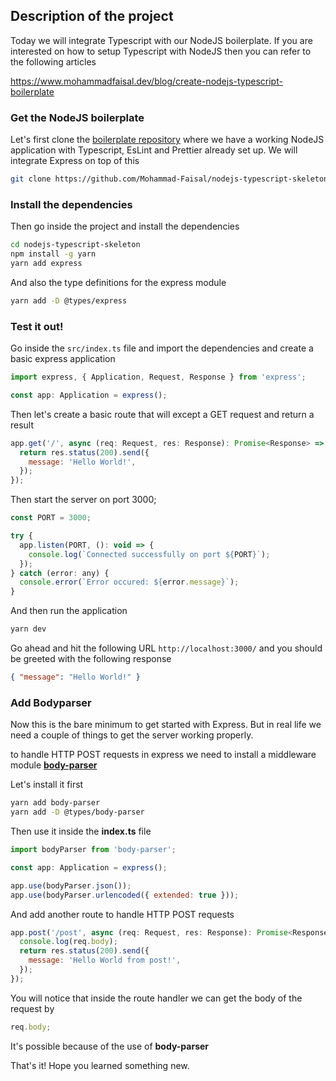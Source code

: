 ## Description of the project

Today we will integrate Typescript with our NodeJS boilerplate. If you are interested on how to setup Typescript with NodeJS then you can refer to the following articles

https://www.mohammadfaisal.dev/blog/create-nodejs-typescript-boilerplate

### Get the NodeJS boilerplate

Let's first clone the [boilerplate repository](https://github.com/Mohammad-Faisal/nodejs-typescript-skeleton) where we have a working NodeJS application with Typescript, EsLint and Prettier already set up.
We will integrate Express on top of this

```sh
git clone https://github.com/Mohammad-Faisal/nodejs-typescript-skeleton.git
```

### Install the dependencies

Then go inside the project and install the dependencies

```sh
cd nodejs-typescript-skeleton
npm install -g yarn
yarn add express
```

And also the type definitions for the express module

```sh
yarn add -D @types/express
```

### Test it out!

Go inside the `src/index.ts` file and import the dependencies and create a basic express application

```js
import express, { Application, Request, Response } from 'express';

const app: Application = express();
```

Then let's create a basic route that will except a GET request and return a result

```js
app.get('/', async (req: Request, res: Response): Promise<Response> => {
  return res.status(200).send({
    message: 'Hello World!',
  });
});
```

Then start the server on port 3000;

```js
const PORT = 3000;

try {
  app.listen(PORT, (): void => {
    console.log(`Connected successfully on port ${PORT}`);
  });
} catch (error: any) {
  console.error(`Error occured: ${error.message}`);
}
```

And then run the application

```sh
yarn dev
```

Go ahead and hit the following URL `http://localhost:3000/` and you should be greeted with the following response

```json
{ "message": "Hello World!" }
```

### Add Bodyparser

Now this is the bare minimum to get started with Express. But in real life we need a couple of things to get the server working properly.

to handle HTTP POST requests in express we need to install a middleware module [**body-parser**](https://www.npmjs.com/package/body-parser)

Let's install it first

```sh
yarn add body-parser
yarn add -D @types/body-parser
```

Then use it inside the **index.ts** file

```js
import bodyParser from 'body-parser';

const app: Application = express();

app.use(bodyParser.json());
app.use(bodyParser.urlencoded({ extended: true }));
```

And add another route to handle HTTP POST requests

```js
app.post('/post', async (req: Request, res: Response): Promise<Response> => {
  console.log(req.body);
  return res.status(200).send({
    message: 'Hello World from post!',
  });
});
```

You will notice that inside the route handler we can get the body of the request by

```js
req.body;
```

It's possible because of the use of **body-parser**

That's it! Hope you learned something new. 
